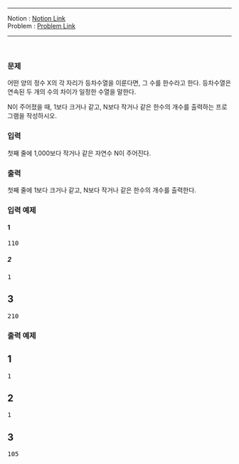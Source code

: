 
***
Notion : [Notion Link](https://west-pineapple-c4d.notion.site/e38ece7655884e53b2e3cdc4f4d0eb64)  
Problem : [Problem Link](https://www.acmicpc.net/problem/4673)
***



<br/>

### 문제

어떤 양의 정수 X의 각 자리가 등차수열을 이룬다면, 그 수를 한수라고 한다. 등차수열은 연속된 두 개의 수의 차이가 일정한 수열을 말한다.  

N이 주어졌을 때, 1보다 크거나 같고, N보다 작거나 같은 한수의 개수를 출력하는 프로그램을 작성하시오.  

### 입력

첫째 줄에 1,000보다 작거나 같은 자연수 N이 주어진다.  

### 출력

첫째 줄에 1보다 크거나 같고, N보다 작거나 같은 한수의 개수를 출력한다.  

### 입력 예제

#### 1
<pre>
110
</pre>

##### 2
<pre>
1
</pre>

## 3
<pre>
210
</pre>


### 출력 예제

## 1
<pre>
1
</pre>

## 2
<pre>
1
</pre>

## 3
<pre>
105
</pre>
